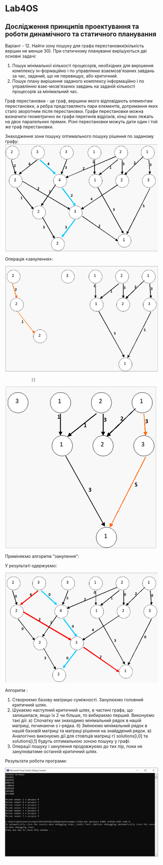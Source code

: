 # Lab4OS
## Дослідження принципів проектування та роботи динамічного та статичного планування
Варіант - 12.  Найти зону пошуку для графа перестановки(кількість вершин не менше 30).
При статичному плануванні вирішуються дві основні задачі: 
1.	Пошук мінімальної кількості процесорів, необхідних для вирішення комплексу ін-формаційно і по управлінню взаємозв'язаних завдань за час, заданий, що не перевищує, або критичний.
2.	Пошук плану вирішення заданого комплексу інформаційно і по управлінню  взає-мозв'язаних завдань на заданій кількості процесорів за мінімальний час.

Граф перестановки - це граф, вершини якого відповідають елементам перестановки, а ребра представляють пари елементів, дотримання яких стало зворотним після перестановки. Графи перестановки можна визначити геометрично як графи перетинів відрізків, кінці яких лежать на двох паралельних прямих. Різні перестановки можуть дати один і той же граф перестановки.

Знаходження зони пошуку оптимального пошуку рішення по заданому графу:
![image1](img/1.png)

Операція «занулення»:

![image2](img/2.png)

                ||

![image3](img/3.png)

Приміняємо алгоритм "занулення":

У результаті одержуємо:

![image4](img/4.png)


Алгоритм :

1.	Створюємо базову матрицю суміжності. Занулюємо  головний критичний шлях.
2. Шукаємо наступний критичний шлях, в частині графа, що залишилася, якщо їх 2 чи більше, то вибираємо перший.
Виконуємо такі дії: 
а) Спочатку ми знаходимо мінімальний рядок в нашій матриці, починаючи з i-рядка. 
б) Змінюємо мінімальний рядок в нашій базовій матриці та матриці рішення на знайддений рядок.
в) Аналогічно виконуємо дії для стовпців матриці 
г) solutions[i,0] та solutions[i,1] будуть оптимальною зоною пошуку у графі.
4.	Операції пошуку і занулення продовжуємо до тих пір, поки не занулюватиме останній критичний шлях.

Результати роботи програми:

![image5](img/5.png)

 
  
 
 
  
  
 






